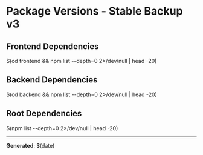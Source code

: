 # Package Versions - Stable Backup v3

## Frontend Dependencies
$(cd frontend && npm list --depth=0 2>/dev/null | head -20)

## Backend Dependencies
$(cd backend && npm list --depth=0 2>/dev/null | head -20)

## Root Dependencies
$(npm list --depth=0 2>/dev/null | head -20)

---
**Generated**: $(date)
